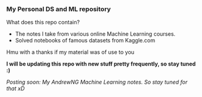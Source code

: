 <h3>My Personal DS and ML repository</h3>

<p> What does this repo contain? </p>
<ul>
  <li> The notes I take from various online Machine Learning courses.
  <li> Solved notebooks of famous datasets from Kaggle.com
</ul>
<p> Hmu with a thanks if my material was of use to you 
<p><strong>I will be updating this repo with new stuff pretty frequently, so stay tuned :) </strong> </p>
  
<em> Posting soon: My AndrewNG Machine Learning notes. So stay tuned for that xD </em>
